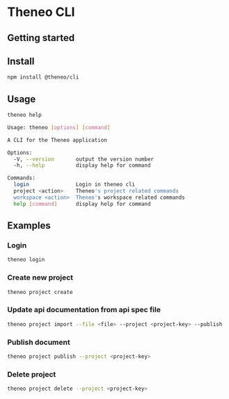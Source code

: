 # Theneo CLI

## Getting started

## Install

```bash
npm install @theneo/cli
```

## Usage

```bash
theneo help

Usage: theneo [options] [command]

A CLI for the Theneo application

Options:
  -V, --version       output the version number
  -h, --help          display help for command

Commands:
  login               Login in theneo cli
  project <action>    Theneo's project related commands
  workspace <action>  Theneo's workspace related commands
  help [command]      display help for command
```

## Examples

### Login

```bash
theneo login
```

### Create new project

```bash
theneo project create
```

### Update api documentation from api spec file

```bash
theneo project import --file <file> --project <project-key> --publish
```
### Publish document
```bash
theneo project publish --project <project-key>
```

### Delete project
```bash
theneo project delete --project <project-key>
```

